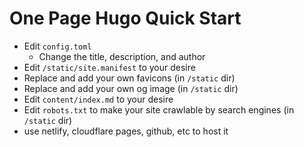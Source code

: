 # One Page Hugo Quick Start

- Edit `config.toml`
  - Change the title, description, and author
- Edit `/static/site.manifest` to your desire
- Replace and add your own favicons (in `/static` dir)
- Replace and add your own og image (in `/static` dir)
- Edit `content/index.md` to your desire
- Edit `robots.txt` to make your site crawlable by search engines (in `/static` dir)
- use netlify, cloudflare pages, github, etc to host it
